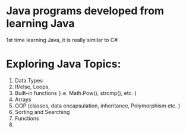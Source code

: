 # Java programs developed from learning Java
1st time learning Java, it is really similar to C#
# Exploring Java Topics:
1. Data Types
2. If/else, Loops, 
3. Built-in functions (i.e. Math.Pow(), strcmp(), etc. )
4. Arrays
5. OOP (classes, data encapsulation, inheritance, Polymorphism etc. )
6. Sorting and Searching
7. Functions
8. 
